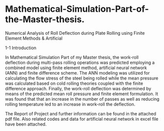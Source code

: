 # Mathematical-Simulation-Part-of-the-Master-thesis.

Numerical Analysis of Roll Deflection during Plate Rolling using Finite Element Methods &amp; Artificial

1-1 Introduction

In Mathematical Simulation Part of my Master thesis, the work-roll deflection during multi-pass rolling operations was predicted employing a combined model using finite element method, artificial neural network (ANN) and finite difference scheme. The ANN modeling was utilized for calculating the flow stress of the steel being rolled while the mean pressure was calculated based on cold rolling theories coupled with the finite difference approach. Finally, the work-roll deflection was determined by means of the predicted mean roll pressure and finite element formulation.  It was found that that an increase in the number of passes as well as reducing rolling temperature led to an increase in work-roll the deflection.

The Report of Project and further information can be found in the attached pdf file.
Also related codes and data for artificial neural network in excel file have been attached.
